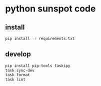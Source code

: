 # python sunspot code

## install

```sh
pip install -r requirements.txt
```

## develop

```sh
pip install pip-tools taskipy
task sync-dev
task format
task lint
```
